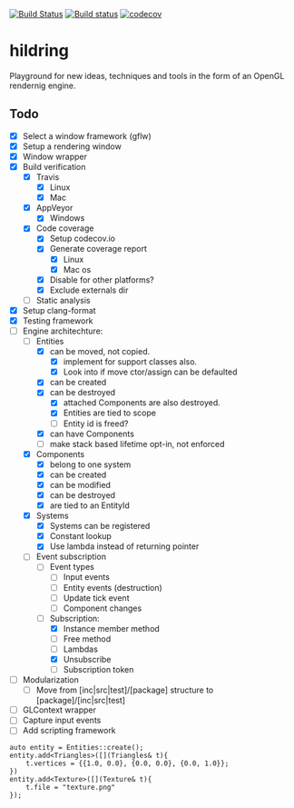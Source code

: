 [![Build Status](https://travis-ci.org/henningerlandsen/hildring.svg?branch=master)](https://travis-ci.org/henningerlandsen/hildring)
[![Build status](https://ci.appveyor.com/api/projects/status/g942gs2ugbw5yan6/branch/master?svg=true)](https://ci.appveyor.com/project/henningerlandsen/hildring/branch/master)
[![codecov](https://codecov.io/gh/henningerlandsen/hildring/branch/master/graph/badge.svg)](https://codecov.io/gh/henningerlandsen/hildring)


# hildring
Playground for new ideas, techniques and tools in the form of an OpenGL rendernig engine.

## Todo
- [x] Select a window framework (gflw)
- [x] Setup a rendering window
- [x] Window wrapper
- [x] Build verification
    - [x] Travis
        - [x] Linux
        - [x] Mac
    - [x] AppVeyor
        - [x] Windows
    - [x] Code coverage
        - [x] Setup codecov.io
        - [x] Generate coverage report
            - [x] Linux
            - [x] Mac os
        - [x] Disable for other platforms?
        - [x] Exclude externals dir
    - [ ] Static analysis
- [x] Setup clang-format
- [x] Testing framework
- [ ] Engine architechture:
    - [ ] Entities
        - [x] can be moved, not copied.
            - [x] implement for support classes also.
            - [x] Look into if move ctor/assign can be defaulted
        - [x] can be created
        - [x] can be destroyed
            - [x] attached Components are also destroyed.
            - [x] Entities are tied to scope 
            - [ ] Entity id is freed?
        - [x] can have Components
        - [ ] make stack based lifetime opt-in, not enforced
    - [x] Components
        - [x] belong to one system
        - [x] can be created 
        - [x] can be modified
        - [x] can be destroyed
        - [x] are tied to an EntityId
    - [x] Systems
        - [x] Systems can be registered
        - [x] Constant lookup
        - [x] Use lambda instead of returning pointer
    - [ ] Event subscription
        - [ ] Event types
            - [ ] Input events
            - [ ] Entity events (destruction)
            - [ ] Update tick event
            - [ ] Component changes
        - [ ] Subscription:
            - [x] Instance member method
            - [ ] Free method
            - [ ] Lambdas
            - [x] Unsubscribe
            - [ ] Subscription token
- [ ] Modularization
    - [ ] Move from [inc|src|test]/[package] structure to [package]/[inc|src|test]
- [ ] GLContext wrapper
- [ ] Capture input events
- [ ] Add scripting framework

```
auto entity = Entities::create();
entity.add<Triangles>([](Triangles& t){
    t.vertices = {{1.0, 0.0}, {0.0, 0.0}, {0.0, 1.0}}; 
})
entity.add<Texture>([](Texture& t){
    t.file = "texture.png"
});
```

